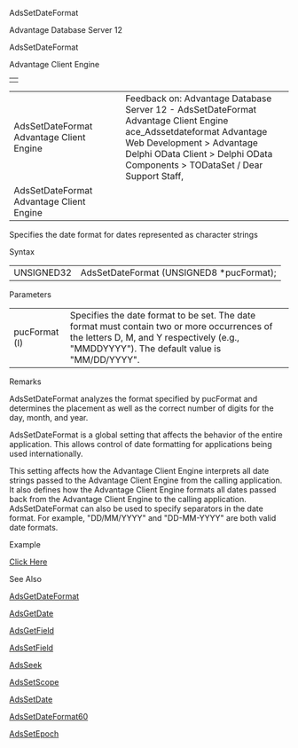 AdsSetDateFormat




Advantage Database Server 12  

AdsSetDateFormat

Advantage Client Engine

|  |
| --- |
|  |

|  |  |  |  |  |
| --- | --- | --- | --- | --- |
| AdsSetDateFormat  Advantage Client Engine |  |  | Feedback on: Advantage Database Server 12 - AdsSetDateFormat Advantage Client Engine ace\_Adssetdateformat Advantage Web Development > Advantage Delphi OData Client > Delphi OData Components > TODataSet / Dear Support Staff, |  |
| AdsSetDateFormat  Advantage Client Engine |  |  |  |  |

Specifies the date format for dates represented as character strings

Syntax

|  |  |
| --- | --- |
| UNSIGNED32 | AdsSetDateFormat (UNSIGNED8 \*pucFormat); |

Parameters

|  |  |
| --- | --- |
| pucFormat (I) | Specifies the date format to be set. The date format must contain two or more occurrences of the letters D, M, and Y respectively (e.g., "MMDDYYYY"). The default value is "MM/DD/YYYY". |

Remarks

AdsSetDateFormat analyzes the format specified by pucFormat and determines the placement as well as the correct number of digits for the day, month, and year.

AdsSetDateFormat is a global setting that affects the behavior of the entire application. This allows control of date formatting for applications being used internationally.

This setting affects how the Advantage Client Engine interprets all date strings passed to the Advantage Client Engine from the calling application. It also defines how the Advantage Client Engine formats all dates passed back from the Advantage Client Engine to the calling application. AdsSetDateFormat can also be used to specify separators in the date format. For example, "DD/MM/YYYY" and "DD-MM-YYYY" are both valid date formats.

Example

[Click Here](ace_examples.htm#adssetdateformatexample)

See Also

[AdsGetDateFormat](ace_adsgetdateformat.htm)

[AdsGetDate](ace_adsgetdate.htm)

[AdsGetField](ace_adsgetfield.htm)

[AdsSetField](ace_adssetfield.htm)

[AdsSeek](ace_adsseek.htm)

[AdsSetScope](ace_adssetscope.htm)

[AdsSetDate](ace_adssetdate.htm)

[AdsSetDateFormat60](ace_adssetdateformat60.htm)

[AdsSetEpoch](ace_adssetepoch.htm)